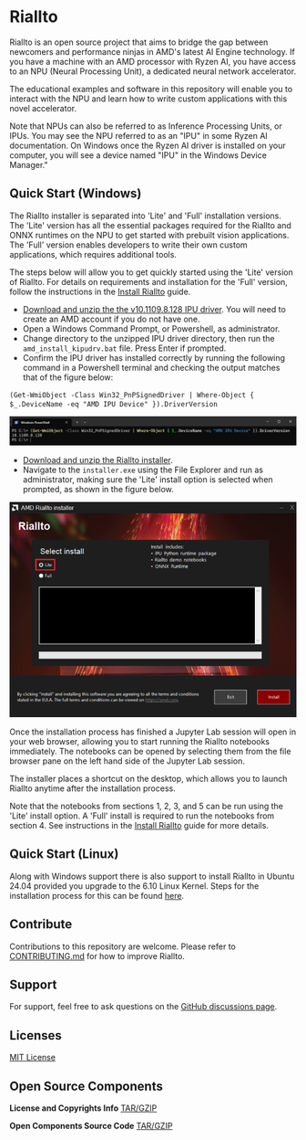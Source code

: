 # Riallto

Riallto is an open source project that aims to bridge the gap between newcomers and performance ninjas in AMD's latest AI Engine technology. If you have a machine with an AMD processor with Ryzen AI, you have access to an NPU (Neural Processing Unit), a dedicated neural network accelerator.

The educational examples and software in this repository will enable you to interact with the NPU and learn how to write custom applications with this novel accelerator.

Note that NPUs can also be referred to as Inference Processing Units, or IPUs. You may see the NPU referred to as an "IPU" in some Ryzen AI documentation. On Windows once the Ryzen AI driver is installed on your computer, you will see a device named "IPU" in the Windows Device Manager."

## Quick Start (Windows)

The Riallto installer is separated into 'Lite' and 'Full' installation versions. The 'Lite' version has all the essential packages required for the Riallto and ONNX runtimes on the NPU to get started with prebuilt vision applications. The 'Full' version enables developers to write their own custom applications, which requires additional tools.

The steps below will allow you to get quickly started using the 'Lite' version of Riallto. For details on requirements and installation for the 'Full' version, follow the instructions in the [Install Riallto](https://riallto.ai/install-riallto.html) guide.

* [Download and unzip the the v10.1109.8.128 IPU driver](https://account.amd.com/en/forms/downloads/ryzen-ai-software-platform-xef.html?filename=ipu_stack_rel_silicon_prod_1.1.zip). You will need to create an AMD account if you do not have one.
* Open a Windows Command Prompt, or Powershell, as administrator.
* Change directory to the unzipped IPU driver directory, then run the `amd_install_kipudrv.bat` file. Press Enter if prompted.
* Confirm the IPU driver has installed correctly by running the following command in a Powershell terminal and checking the output matches that of the figure below:

```
(Get-WmiObject -Class Win32_PnPSignedDriver | Where-Object { $_.DeviceName -eq "AMD IPU Device" }).DriverVersion
```

![IPU driver dialog](docs/images/ipu_driver.png)

* [Download and unzip the Riallto installer](https://www.xilinx.com/bin/public/openDownload?filename=Riallto-v1.0.zip). 
* Navigate to the `installer.exe` using the File Explorer and run as administrator, making sure the 'Lite' install option is selected when prompted, as shown in the figure below. 

![Riallto installer options](docs/images/installer.png)

Once the installation process has finished a Jupyter Lab session will open in your web browser, allowing you to start running the Riallto notebooks immediately. The notebooks can be opened by selecting them from the file browser pane on the left hand side of the Jupyter Lab session.

The installer places a shortcut on the desktop, which allows you to launch Riallto anytime after the installation process.

Note that the notebooks from sections 1, 2, 3, and 5 can be run using the 'Lite' install option. A 'Full' install is required to run the notebooks from section 4. See instructions in the [Install Riallto](https://riallto.ai/install-riallto.html) guide for more details.

## Quick Start (Linux)

Along with Windows support there is also support to install Riallto in Ubuntu 24.04 provided you upgrade to the 6.10 Linux Kernel. Steps for the installation process for this can be found [here](./scripts/linux).

## Contribute

Contributions to this repository are welcome. Please refer to [CONTRIBUTING.md](CONTRIBUTING.md) for how to improve Riallto.

## Support

For support, feel free to ask questions on the [GitHub discussions page](https://github.com/AMDResearch/Riallto/discussions).

## Licenses

[MIT License](LICENSE)

## Open Source Components

**License and Copyrights Info** [TAR/GZIP](https://www.xilinx.com/bin/public/openDownload?filename=riallto-v1.0-licenses.tar.gz)

**Open Components Source Code** [TAR/GZIP](https://www.xilinx.com/bin/public/openDownload?filename=riallto-v1.0-open_components.tar.gz)
